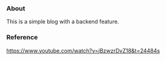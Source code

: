 ### About
This is a simple blog with a backend feature.

### Reference
https://www.youtube.com/watch?v=jBzwzrDvZ18&t=24484s
